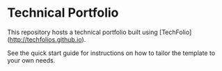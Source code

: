 # Technical Portfolio

This repository hosts a technical portfolio built using [TechFolio] (http://techfolios.github.io). 

See the quick start guide for instructions on how to tailor the template to your own needs.


